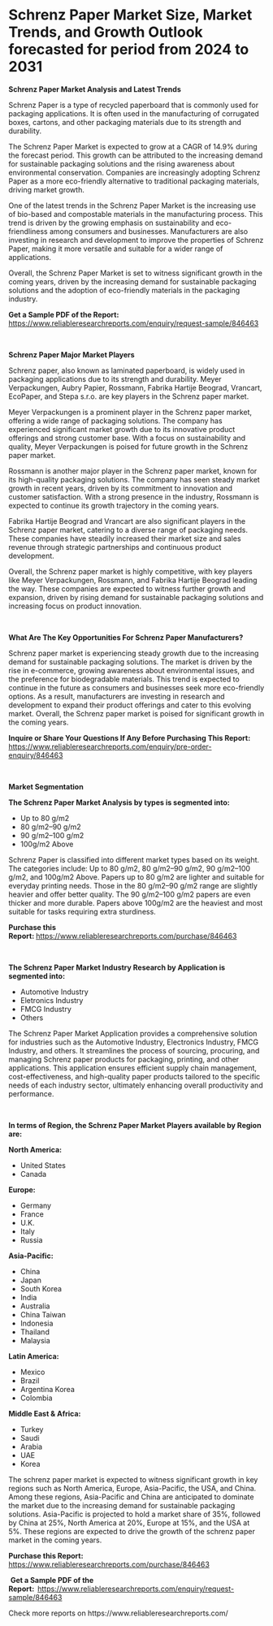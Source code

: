 <p><h1>Schrenz Paper Market Size, Market Trends, and Growth Outlook forecasted for period from 2024 to 2031</h1></p><p><strong>Schrenz Paper Market Analysis and Latest Trends</strong></p>
<p><p>Schrenz Paper is a type of recycled paperboard that is commonly used for packaging applications. It is often used in the manufacturing of corrugated boxes, cartons, and other packaging materials due to its strength and durability.</p><p>The Schrenz Paper Market is expected to grow at a CAGR of 14.9% during the forecast period. This growth can be attributed to the increasing demand for sustainable packaging solutions and the rising awareness about environmental conservation. Companies are increasingly adopting Schrenz Paper as a more eco-friendly alternative to traditional packaging materials, driving market growth.</p><p>One of the latest trends in the Schrenz Paper Market is the increasing use of bio-based and compostable materials in the manufacturing process. This trend is driven by the growing emphasis on sustainability and eco-friendliness among consumers and businesses. Manufacturers are also investing in research and development to improve the properties of Schrenz Paper, making it more versatile and suitable for a wider range of applications.</p><p>Overall, the Schrenz Paper Market is set to witness significant growth in the coming years, driven by the increasing demand for sustainable packaging solutions and the adoption of eco-friendly materials in the packaging industry.</p></p>
<p><strong>Get a Sample PDF of the Report:&nbsp;</strong> <a href="https://www.reliableresearchreports.com/enquiry/request-sample/846463">https://www.reliableresearchreports.com/enquiry/request-sample/846463</a></p>
<p>&nbsp;</p>
<p><strong>Schrenz Paper Major Market Players</strong></p>
<p><p>Schrenz paper, also known as laminated paperboard, is widely used in packaging applications due to its strength and durability. Meyer Verpackungen, Aubry Papier, Rossmann, Fabrika Hartije Beograd, Vrancart, EcoPaper, and Stepa s.r.o. are key players in the Schrenz paper market.</p><p>Meyer Verpackungen is a prominent player in the Schrenz paper market, offering a wide range of packaging solutions. The company has experienced significant market growth due to its innovative product offerings and strong customer base. With a focus on sustainability and quality, Meyer Verpackungen is poised for future growth in the Schrenz paper market.</p><p>Rossmann is another major player in the Schrenz paper market, known for its high-quality packaging solutions. The company has seen steady market growth in recent years, driven by its commitment to innovation and customer satisfaction. With a strong presence in the industry, Rossmann is expected to continue its growth trajectory in the coming years.</p><p>Fabrika Hartije Beograd and Vrancart are also significant players in the Schrenz paper market, catering to a diverse range of packaging needs. These companies have steadily increased their market size and sales revenue through strategic partnerships and continuous product development.</p><p>Overall, the Schrenz paper market is highly competitive, with key players like Meyer Verpackungen, Rossmann, and Fabrika Hartije Beograd leading the way. These companies are expected to witness further growth and expansion, driven by rising demand for sustainable packaging solutions and increasing focus on product innovation.</p></p>
<p>&nbsp;</p>
<p><strong>What Are The Key Opportunities For Schrenz Paper Manufacturers?</strong></p>
<p><p>Schrenz paper market is experiencing steady growth due to the increasing demand for sustainable packaging solutions. The market is driven by the rise in e-commerce, growing awareness about environmental issues, and the preference for biodegradable materials. This trend is expected to continue in the future as consumers and businesses seek more eco-friendly options. As a result, manufacturers are investing in research and development to expand their product offerings and cater to this evolving market. Overall, the Schrenz paper market is poised for significant growth in the coming years.</p></p>
<p><strong>Inquire or Share Your Questions If Any Before Purchasing This Report:</strong> <a href="https://www.reliableresearchreports.com/enquiry/pre-order-enquiry/846463">https://www.reliableresearchreports.com/enquiry/pre-order-enquiry/846463</a></p>
<p>&nbsp;</p>
<p><strong>Market Segmentation</strong></p>
<p><strong>The Schrenz Paper Market Analysis by types is segmented into:</strong></p>
<p><ul><li>Up to 80 g/m2</li><li>80 g/m2–90 g/m2</li><li>90 g/m2–100 g/m2</li><li>100g/m2 Above</li></ul></p>
<p><p>Schrenz Paper is classified into different market types based on its weight. The categories include: Up to 80 g/m2, 80 g/m2–90 g/m2, 90 g/m2–100 g/m2, and 100g/m2 Above. Papers up to 80 g/m2 are lighter and suitable for everyday printing needs. Those in the 80 g/m2–90 g/m2 range are slightly heavier and offer better quality. The 90 g/m2–100 g/m2 papers are even thicker and more durable. Papers above 100g/m2 are the heaviest and most suitable for tasks requiring extra sturdiness.</p></p>
<p><strong>Purchase this Report:&nbsp;</strong><a href="https://www.reliableresearchreports.com/purchase/846463">https://www.reliableresearchreports.com/purchase/846463</a></p>
<p>&nbsp;</p>
<p><strong>The Schrenz Paper Market Industry Research by Application is segmented into:</strong></p>
<p><ul><li>Automotive Industry</li><li>Eletronics Industry</li><li>FMCG Industry</li><li>Others</li></ul></p>
<p><p>The Schrenz Paper Market Application provides a comprehensive solution for industries such as the Automotive Industry, Electronics Industry, FMCG Industry, and others. It streamlines the process of sourcing, procuring, and managing Schrenz paper products for packaging, printing, and other applications. This application ensures efficient supply chain management, cost-effectiveness, and high-quality paper products tailored to the specific needs of each industry sector, ultimately enhancing overall productivity and performance.</p></p>
<p>&nbsp;</p>
<p><strong>In terms of Region, the Schrenz Paper Market Players available by Region are:</strong></p>
<p>
    <p> <strong> North America: </strong>
        <ul>
            <li>United States</li>
            <li>Canada</li>
        </ul>
        </p> 
    <p> <strong> Europe: </strong>
        <ul>
            <li>Germany</li>
            <li>France</li>
            <li>U.K.</li>
            <li>Italy</li>
            <li>Russia</li>
        </ul>
        </p> 
    <p> <strong> Asia-Pacific: </strong>
        <ul>
            <li>China</li>
            <li>Japan</li>
            <li>South Korea</li>
            <li>India</li>
            <li>Australia</li>
            <li>China Taiwan</li>
            <li>Indonesia</li>
            <li>Thailand</li>
            <li>Malaysia</li>
        </ul>
        </p> 
    <p> <strong> Latin America: </strong>
        <ul>
            <li>Mexico</li>
            <li>Brazil</li>
            <li>Argentina Korea</li>
            <li>Colombia</li>
        </ul>
        </p> 
    <p> <strong> Middle East & Africa: </strong>
        <ul>
            <li>Turkey</li>
            <li>Saudi</li>
            <li>Arabia</li>
            <li>UAE</li>
            <li>Korea</li>
        </ul>
    </p>
    </p>
<p><p>The schrenz paper market is expected to witness significant growth in key regions such as North America, Europe, Asia-Pacific, the USA, and China. Among these regions, Asia-Pacific and China are anticipated to dominate the market due to the increasing demand for sustainable packaging solutions. Asia-Pacific is projected to hold a market share of 35%, followed by China at 25%, North America at 20%, Europe at 15%, and the USA at 5%. These regions are expected to drive the growth of the schrenz paper market in the coming years.</p></p>
<p><strong>Purchase this Report: </strong><a href="https://www.reliableresearchreports.com/purchase/846463">https://www.reliableresearchreports.com/purchase/846463</a></p>
<p>&nbsp;<strong>Get a Sample PDF of the Report:&nbsp;&nbsp;</strong><a href="https://www.reliableresearchreports.com/enquiry/request-sample/846463">https://www.reliableresearchreports.com/enquiry/request-sample/846463</a></p>
<p><strong></strong></p>
<p>Check more reports on https://www.reliableresearchreports.com/</p>